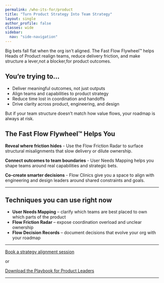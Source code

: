 ```yaml
---
permalink: /who-its-for/product
title: "Turn Product Strategy Into Team Strategy"
layout: single
author_profile: false
classes: wide
sidebar:
  nav: "side-navigation"
---
```


Big bets fall flat when the org isn’t aligned. The Fast Flow Flywheel™️ helps Heads of Product realign teams, reduce delivery friction, and make structure a lever,not a blocker,for product outcomes.

## You’re trying to…

- Deliver meaningful outcomes, not just outputs
- Align teams and capabilities to product strategy
- Reduce time lost in coordination and handoffs
- Drive clarity across product, engineering, and design

But if your team structure doesn’t match how value flows, your roadmap is always at risk.

## The Fast Flow Flywheel™️ Helps You

**Reveal where friction hides** - Use the Flow Friction Radar to surface structural misalignments that slow delivery or dilute ownership.

**Connect outcomes to team boundaries** - User Needs Mapping helps you shape teams around real capabilities and strategic bets.

**Co-create smarter decisions** - Flow Clinics give you a space to align with engineering and design leaders around shared constraints and goals.

---

## Techniques you can use right now

- **User Needs Mapping** – clarify which teams are best placed to own which parts of the product
- **Flow Friction Radar** – expose coordination overload and unclear ownership
- **Flow Decision Records** – document decisions that evolve your org with your roadmap

---

[Book a strategy alignment session](/contact)

or

[Download the Playbook for Product Leaders](/playbooks/product-leader-playbook)

---

